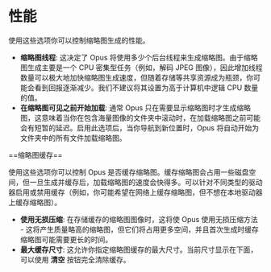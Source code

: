 # 性能

使用这些选项你可以控制缩略图生成的性能。

- **缩略图线程**: 这决定了 Opus 将使用多少个后台线程来生成缩略图。由于缩略图生成主要是一个 CPU 密集型任务（例如，解码 JPEG 图像），因此增加线程数量可以极大地加快缩略图生成速度，但随着存储等共享资源成为瓶颈，你可能会看到回报逐渐减少。我们不建议将其设置为高于计算机中逻辑 CPU 数量的值。
- **在缩略图可见之前开始加载**: 通常 Opus 只在需要显示缩略图时才生成缩略图，这意味着当你在包含海量图像的文件夹中滚动时，在加载缩略图之前可能会有短暂的延迟。启用此选项后，当你导航到新位置时，Opus 将自动开始为文件夹中的所有文件加载缩略图。

  
==缩略图缓存==

使用这些选项你可以控制 Opus 是否缓存缩略图。缓存缩略图会占用一些磁盘空间，但一旦生成并缓存后，加载缩略图的速度会快得多。可以针对不同类型的驱动器启用或禁用缓存（例如，你可能希望在网络上缓存缩略图，但不想在本地驱动器上缓存缩略图）。

- **使用无损压缩**: 在存储缓存的缩略图图像时，这将使 Opus 使用无损压缩方法 - 这将产生质量略高的缩略图，但它们将占用更多空间，并且首次生成时缓存缩略图可能需要更长的时间。
- **最大缓存尺寸**: 这允许你指定缩略图缓存的最大尺寸。当前尺寸显示在下面，可以使用 **清空** 按钮完全清除缓存。